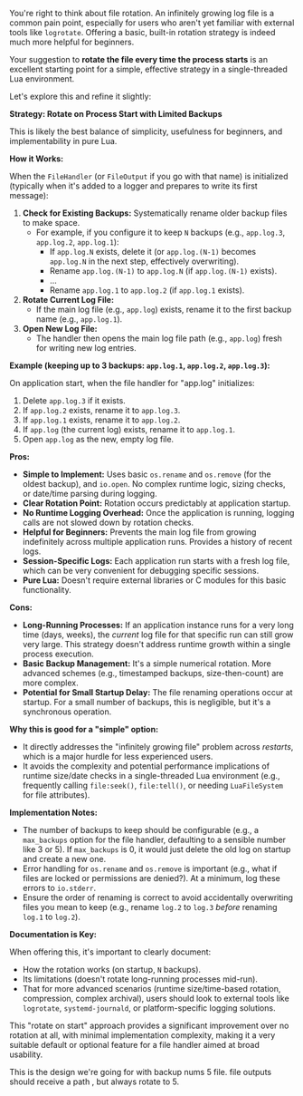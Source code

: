 You're right to think about file rotation. An infinitely growing log file is a
common pain point, especially for users who aren't yet familiar with external
tools like `logrotate`. Offering a basic, built-in rotation strategy is indeed
much more helpful for beginners.

Your suggestion to **rotate the file every time the process starts** is an
excellent starting point for a simple, effective strategy in a single-threaded
Lua environment.

Let's explore this and refine it slightly:

**Strategy: Rotate on Process Start with Limited Backups**

This is likely the best balance of simplicity, usefulness for beginners, and
implementability in pure Lua.

**How it Works:**

When the `FileHandler` (or `FileOutput` if you go with that name) is initialized
(typically when it's added to a logger and prepares to write its first message):

1.  **Check for Existing Backups:** Systematically rename older backup files to
    make space.
    - For example, if you configure it to keep `N` backups (e.g., `app.log.3`,
      `app.log.2`, `app.log.1`):
      - If `app.log.N` exists, delete it (or `app.log.(N-1)` becomes `app.log.N`
        in the next step, effectively overwriting).
      - Rename `app.log.(N-1)` to `app.log.N` (if `app.log.(N-1)` exists).
      - ...
      - Rename `app.log.1` to `app.log.2` (if `app.log.1` exists).
2.  **Rotate Current Log File:**
    - If the main log file (e.g., `app.log`) exists, rename it to the first
      backup name (e.g., `app.log.1`).
3.  **Open New Log File:**
    - The handler then opens the main log file path (e.g., `app.log`) fresh for
      writing new log entries.

**Example (keeping up to 3 backups: `app.log.1`, `app.log.2`, `app.log.3`):**

On application start, when the file handler for "app.log" initializes:

1.  Delete `app.log.3` if it exists.
2.  If `app.log.2` exists, rename it to `app.log.3`.
3.  If `app.log.1` exists, rename it to `app.log.2`.
4.  If `app.log` (the current log) exists, rename it to `app.log.1`.
5.  Open `app.log` as the new, empty log file.

**Pros:**

- **Simple to Implement:** Uses basic `os.rename` and `os.remove` (for the
  oldest backup), and `io.open`. No complex runtime logic, sizing checks, or
  date/time parsing during logging.
- **Clear Rotation Point:** Rotation occurs predictably at application startup.
- **No Runtime Logging Overhead:** Once the application is running, logging
  calls are not slowed down by rotation checks.
- **Helpful for Beginners:** Prevents the main log file from growing
  indefinitely across multiple application runs. Provides a history of recent
  logs.
- **Session-Specific Logs:** Each application run starts with a fresh log file,
  which can be very convenient for debugging specific sessions.
- **Pure Lua:** Doesn't require external libraries or C modules for this basic
  functionality.

**Cons:**

- **Long-Running Processes:** If an application instance runs for a very long
  time (days, weeks), the _current_ log file for that specific run can still
  grow very large. This strategy doesn't address runtime growth within a single
  process execution.
- **Basic Backup Management:** It's a simple numerical rotation. More advanced
  schemes (e.g., timestamped backups, size-then-count) are more complex.
- **Potential for Small Startup Delay:** The file renaming operations occur at
  startup. For a small number of backups, this is negligible, but it's a
  synchronous operation.

**Why this is good for a "simple" option:**

- It directly addresses the "infinitely growing file" problem across _restarts_,
  which is a major hurdle for less experienced users.
- It avoids the complexity and potential performance implications of runtime
  size/date checks in a single-threaded Lua environment (e.g., frequently
  calling `file:seek()`, `file:tell()`, or needing `LuaFileSystem` for file
  attributes).

**Implementation Notes:**

- The number of backups to keep should be configurable (e.g., a `max_backups`
  option for the file handler, defaulting to a sensible number like 3 or 5). If
  `max_backups` is 0, it would just delete the old log on startup and create a
  new one.
- Error handling for `os.rename` and `os.remove` is important (e.g., what if
  files are locked or permissions are denied?). At a minimum, log these errors
  to `io.stderr`.
- Ensure the order of renaming is correct to avoid accidentally overwriting
  files you mean to keep (e.g., rename `log.2` to `log.3` _before_ renaming
  `log.1` to `log.2`).

**Documentation is Key:**

When offering this, it's important to clearly document:

- How the rotation works (on startup, `N` backups).
- Its limitations (doesn't rotate long-running processes mid-run).
- That for more advanced scenarios (runtime size/time-based rotation,
  compression, complex archival), users should look to external tools like
  `logrotate`, `systemd-journald`, or platform-specific logging solutions.

This "rotate on start" approach provides a significant improvement over no
rotation at all, with minimal implementation complexity, making it a very
suitable default or optional feature for a file handler aimed at broad
usability.

This is the design we're going for with backup nums 5 file. file outputs should
receive a path , but always rotate to 5.
